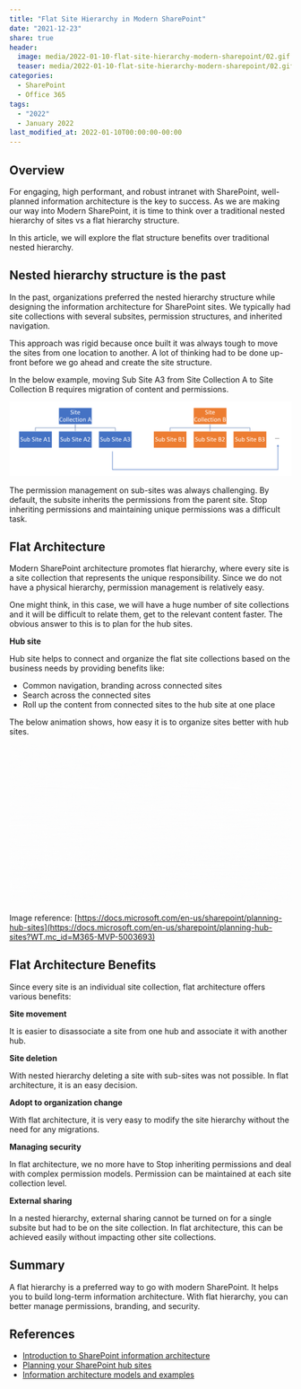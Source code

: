 ```yaml
---
title: "Flat Site Hierarchy in Modern SharePoint"
date: "2021-12-23"
share: true
header:
  image: media/2022-01-10-flat-site-hierarchy-modern-sharepoint/02.gif
  teaser: media/2022-01-10-flat-site-hierarchy-modern-sharepoint/02.gif
categories:
  - SharePoint
  - Office 365
tags:
  - "2022"
  - January 2022
last_modified_at: 2022-01-10T00:00:00-00:00
---
```

## Overview

For engaging, high performant, and robust intranet with SharePoint, well-planned information architecture is the key to success. As we are making our way into Modern SharePoint, it is time to think over a traditional nested hierarchy of sites vs a flat hierarchy structure.

In this article, we will explore the flat structure benefits over traditional nested hierarchy.

## Nested hierarchy structure is the past

In the past, organizations preferred the nested hierarchy structure while designing the information architecture for SharePoint sites. We typically had site collections with several subsites, permission structures, and inherited navigation.

This approach was rigid because once built it was always tough to move the sites from one location to another. A lot of thinking had to be done up-front before we go ahead and create the site structure.

In the below example, moving Sub Site A3 from Site Collection A to Site Collection B requires migration of content and permissions.

![](/media/2022-01-10-flat-site-hierarchy-modern-sharepoint/01.png)

The permission management on sub-sites was always challenging. By default, the subsite inherits the permissions from the parent site. Stop inheriting permissions and maintaining unique permissions was a difficult task.

## Flat Architecture

Modern SharePoint architecture promotes flat hierarchy, where every site is a site collection that represents the unique responsibility. Since we do not have a physical hierarchy, permission management is relatively easy.

One might think, in this case, we will have a huge number of site collections and it will be difficult to relate them, get to the relevant content faster. The obvious answer to this is to plan for the hub sites.

**Hub site**

Hub site helps to connect and organize the flat site collections based on the business needs by providing benefits like:

- Common navigation, branding across connected sites
- Search across the connected sites
- Roll up the content from connected sites to the hub site at one place

The below animation shows, how easy it is to organize sites better with hub sites.

![](/media/2022-01-10-flat-site-hierarchy-modern-sharepoint/02.gif)

Image reference: [https://docs.microsoft.com/en-us/sharepoint/planning-hub-sites](https://docs.microsoft.com/en-us/sharepoint/planning-hub-sites?WT.mc_id=M365-MVP-5003693)

## Flat Architecture Benefits

Since every site is an individual site collection, flat architecture offers various benefits:

**Site movement**

It is easier to disassociate a site from one hub and associate it with another hub.

**Site deletion**

With nested hierarchy deleting a site with sub-sites was not possible. In flat architecture, it is an easy decision.

**Adopt to organization change**

With flat architecture, it is very easy to modify the site hierarchy without the need for any migrations.

**Managing security**

In flat architecture, we no more have to Stop inheriting permissions and deal with complex permission models. Permission can be maintained at each site collection level.

**External sharing**

In a nested hierarchy, external sharing cannot be turned on for a single subsite but had to be on the site collection. In flat architecture, this can be achieved easily without impacting other site collections.

## Summary

A flat hierarchy is a preferred way to go with modern SharePoint. It helps you to build long-term information architecture. With flat hierarchy, you can better manage permissions, branding, and security.

## References

- [Introduction to SharePoint information architecture](https://docs.microsoft.com/en-us/sharepoint/information-architecture-modern-experience?WT.mc_id=M365-MVP-5003693)
- [Planning your SharePoint hub sites](https://docs.microsoft.com/en-us/sharepoint/planning-hub-sites?WT.mc_id=M365-MVP-5003693)
- [Information architecture models and examples](https://docs.microsoft.com/en-us/sharepoint/information-architecture-models-examples?WT.mc_id=M365-MVP-5003693)